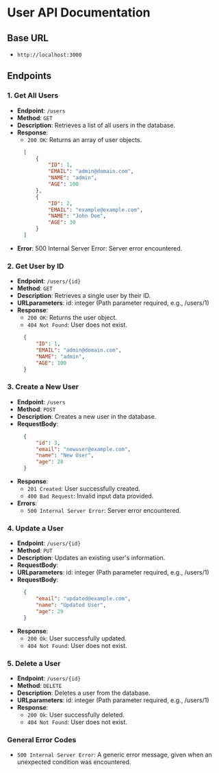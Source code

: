 # User API Documentation

## Base URL
- `http://localhost:3000`

## Endpoints

### 1. Get All Users
- **Endpoint**: `/users`
- **Method**: `GET`
- **Description**: Retrieves a list of all users in the database.
- **Response**: 
  - `200 OK`: Returns an array of user objects.
  ```json
    [
        {
            "ID": 1,
            "EMAIL": "admin@domain.com",
            "NAME": "admin",
            "AGE": 100
        },
        {
            "ID": 2,
            "EMAIL": "example@example.com",
            "NAME": "John Doe",
            "AGE": 30
        }
    ]
- **Error**: 500 Internal Server Error: Server error encountered.

### 2. Get User by ID
- **Endpoint**: `/users/{id}`
- **Method**: `GET`
- **Description**: Retrieves a single user by their ID.
- **URLparameters**: id: integer (Path parameter required, e.g., /users/1)
- **Response**: 
  - `200 OK`: Returns the user object.
  - `404 Not Found`: User does not exist.
  ```json
    {
        "ID": 1,
        "EMAIL": "admin@domain.com",
        "NAME": "admin",
        "AGE": 100
    }

### 3. Create a New User
- **Endpoint**: `/users`
- **Method**: `POST`
- **Description**: Creates a new user in the database.
- **RequestBody**:
  ```json
    {
        "id": 3,
        "email": "newuser@example.com",
        "name": "New User",
        "age": 28
    }
- **Response**: 
  - `201 Created`: User successfully created.
  - `400 Bad Request`: Invalid input data provided.
- **Errors**:
    - `500 Internal Server Error`: Server error encountered.

### 4. Update a User
- **Endpoint**: `/users/{id}`
- **Method**: `PUT`
- **Description**: Updates an existing user's information.
- **RequestBody**:
- **URLparameters**: id: integer (Path parameter required, e.g., /users/1)
- **RequestBody**:
  ```json
    {
        "email": "updated@example.com",
        "name": "Updated User",
        "age": 29
    }
- **Response**: 
  - `200 Ok`: User successfully updated.
  - `404 Not Found`: User does not exist.

### 5. Delete a User
- **Endpoint**: `/users/{id}`
- **Method**: `DELETE`
- **Description**: Deletes a user from the database.
- **URLparameters**: id: integer (Path parameter required, e.g., /users/1)
- **Response**: 
  - `200 Ok`: User successfully deleted.
  - `404 Not Found`: User does not exist.

### General Error Codes
  - `500 Internal Server Error`: A generic error message, given when an unexpected condition was encountered.
 